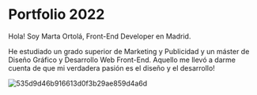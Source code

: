 # Portfolio 2022

Hola! Soy Marta Ortolá, Front-End Developer en Madrid.

He estudiado un grado superior de Marketing y Publicidad y un máster de Diseño Gráfico y Desarrollo Web Front-End. Aquello me llevó a darme cuenta de que mi verdadera pasión es el diseño y el desarrollo!

![535d9d46b916613d0f3b29ae859d4a6d](https://user-images.githubusercontent.com/107054627/172710148-d0a2124d-9e6e-4122-8c69-d880323028fd.png)
